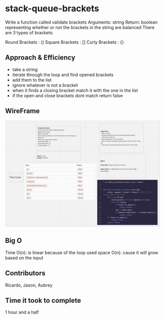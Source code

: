 # stack-queue-brackets

Write a function called validate brackets
Arguments: string
Return: boolean
representing whether or not the brackets in the string are balanced
There are 3 types of brackets:

Round Brackets : ()
Square Brackets : []
Curly Brackets : {}

## Approach & Efficiency
- take a string
- iterate through the loop and find opened brackets
- add them to the list
- ignore whatever is not a bracket
- when it finds a closing bracket match it with the one in the list
- if the open and close brackets dont match return false

## WireFrame
![](./brackets.png)

## Big O

Time O(n): is linear because of the loop used
space O(n): cause it will grow based on the input

## Contributors
Ricardo, Jason, Aubrey

## Time it took to complete
1 hour and a half

